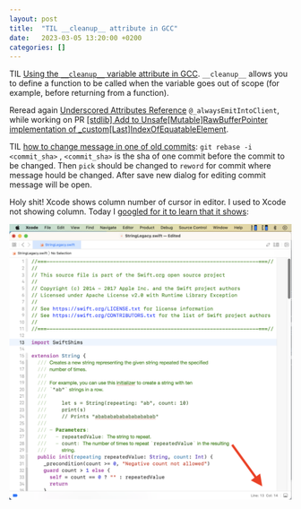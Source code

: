 ```yaml
---
layout: post
title:  "TIL __cleanup__ attribute in GCC"
date:   2023-03-05 13:20:00 +0200
categories: []
---
```

TIL [Using the `__cleanup__` variable attribute in GCC](https://echorand.me/site/notes/articles/c_cleanup/cleanup_attribute_c.html). `__cleanup__` allows you to define a function to be called when the variable goes out of scope (for example, before returning from a function).

Reread again [Underscored Attributes Reference](https://github.com/apple/swift/blob/main/docs/ReferenceGuides/UnderscoredAttributes.md) `@_alwaysEmitIntoClient`, while working on PR [[stdlib] Add to Unsafe[Mutable]RawBufferPointer implementation of _custom[Last]IndexOfEquatableElement](https://github.com/apple/swift/pull/63128/files).

TIL [how to change message in one of old commits](https://stackoverflow.com/a/72307449/942513): `git rebase -i <commit_sha>` , `<commit_sha>` is the sha of one commit before the commit to be changed. Then `pick` should be changed to `reword` for commit where message hould be changed. After save new dialog for editing commit message will be open.

Holy shit! Xcode shows column number of cursor in editor. I used to Xcode not showing column. Today I [googled for it to learn that it shows](https://stackoverflow.com/a/21711557/942513):

![Xcode screenshot](/assets/images/Screenshot%202023-03-05%20at%2013.51.35.png)

